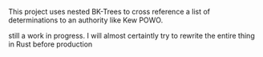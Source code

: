 This project uses nested BK-Trees to cross reference a list of determinations to an authority like Kew POWO.

still a work in progress. I will almost certaintly try to rewrite the entire thing in Rust before production
